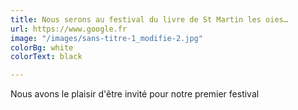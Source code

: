 ```yaml
---
title: Nous serons au festival du livre de St Martin les oies…
url: https://www.google.fr
image: "/images/sans-titre-1_modifie-2.jpg"
colorBg: white
colorText: black

---
```

Nous avons le plaisir d'être invité pour notre premier festival